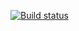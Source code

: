 [![Build status](https://ci.appveyor.com/api/projects/status/ci6t1eq56gvevisd/branch/main?svg=true)](https://ci.appveyor.com/project/mustafeev/selenium-kxyid/branch/main)